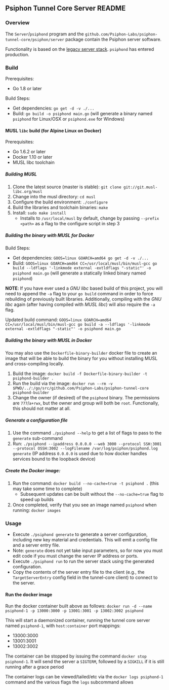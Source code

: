 ## Psiphon Tunnel Core Server README

### Overview
The `Server`/`psiphond` program and the `github.com/Psiphon-Labs/psiphon-tunnel-core/psiphon/server` package contain the Psiphon server software.

Functionality is based on the [legacy server stack](https://bitbucket.org/psiphon/psiphon-circumvention-system/src/tip/Server/). `psiphond` has entered production.

### Build
Prerequisites:
 - Go 1.8 or later

Build Steps:
 - Get dependencies: `go get -d -v ./...`
 - Build: `go build -o psiphond main.go` (will generate a binary named `psiphond` for Linux/OSX  or `psiphond.exe` for Windows)

#### MUSL `libc` build (for Alpine Linux on Docker)
Prerequisites:
 - Go 1.6.2 or later
 - Docker 1.10 or later
 - MUSL libc toolchain

##### Building MUSL
 1. Clone the latest source (master is stable): `git clone git://git.musl-libc.org/musl`
 2. Change into the musl directory: `cd musl`
 3. Configure the build environment: `./configure`
 4. Build the libraries and toolchain binaries: `make`
 5. Install: `sudo make install`
    - Installs to `/usr/local/musl` by default, change by passing `--prefix <path>` as a flag to the configure script in step 3

##### Building the binary with MUSL for Docker
Build Steps:
 - Get dependencies: `GOOS=linux GOARCH=amd64 go get -d -v ./...`
 - Build: `GOOS=linux GOARCH=amd64 CC=/usr/local/musl/bin/musl-gcc go build --ldflags '-linkmode external -extldflags "-static"' -o psiphond main.go` (will generate a statically linked binary named `psiphond`)

**NOTE**: If you have ever used a _GNU libc_ based build of this project, you will need to append the `-a` flag to your `go build` command in order to force rebuilding of previously built libraries. Additionally, compiling with the _GNU libc_ again (after having compiled with _MUSL libc_) will also require the `-a` flag.

Updated build command: `GOOS=linux GOARCH=amd64 CC=/usr/local/musl/bin/musl-gcc go build -a --ldflags '-linkmode external -extldflags "-static"' -o psiphond main.go`

##### Building the binary with MUSL in Docker

You may also use the `Dockerfile-binary-builder` docker file to create an image that will be able to build the binary for you without installing MUSL and cross-compiling locally.

1. Build the image: `docker build -f Dockerfile-binary-builder -t psiphond-builder .`
2. Run the build via the image: `docker run --rm -v $PWD/../:/go/src/github.com/Psiphon-Labs/psiphon-tunnel-core psiphond-builder`
3. Change the owner (if desired) of the `psiphond` binary. The permissions are `777`/`a+rwx`, but the owner and group will both be `root`. Functionally, this should not matter at all.

##### Generate a configuration file
 1. Use the command `./psiphond --help` to get a list of flags to pass to the `generate` sub-command
 2. Run: `./psiphond --ipaddress 0.0.0.0 --web 3000 --protocol SSH:3001 --protocol OSSH:3002 --logFilename /var/log/psiphon/psiphond.log generate` (IP address `0.0.0.0` is used due to how docker handles services bound to the loopback device)


##### Create the Docker image:
 1. Run the command: `docker build --no-cache=true -t psiphond .` (this may take some time to complete)
    - Subsequent updates can be built without the `--no-cache=true` flag to speed up builds
 2. Once completed, verify that you see an image named `psiphond` when running: `docker images`

### Usage
- Execute `./psiphond generate` to generate a server configuration, including new key material and credentials. This will emit a config file and a server entry file.
 - Note: `generate` does not yet take input parameters, so for now you must edit code if you must change the server IP address or ports.
- Execute `./psiphond run` to run the server stack using the generated configuration.
- Copy the contents of the server entry file to the client (e.g., the `TargetServerEntry` config field in the tunnel-core client) to connect to the server.

#### Run the docker image
Run the docker container built above as follows: `docker run -d --name psiphond-1 -p 13000:3000 -p 13001:3001 -p 13002:3002 psiphond`

This will start a daemonized container, running the tunnel core server named `psiphond-1`, with `host:container` port mappings:
 - 13000:3000
 - 13001:3001
 - 13002:3002

 The container can be stopped by issuing the command `docker stop psiphond-1`. It will send the server a `SIGTERM`, followed by a `SIGKILL` if it is still running after a grace period

 The container logs can be viewed/tailed/etc via the `docker logs psiphond-1` command and the various flags the `logs` subcommand allows
